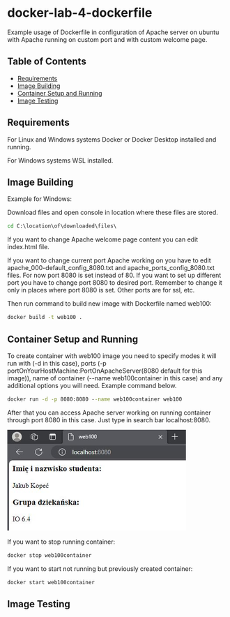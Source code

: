 # docker-lab-4-dockerfile

Example usage of Dockerfile in configuration of Apache server on ubuntu with Apache running on custom port and with custom welcome page.

## Table of Contents

- [Requirements](#requirements)
- [Image Building](#image-building)
- [Container Setup and Running](#container-setup-and-running)
- [Image Testing](#image-testing)

## Requirements

For Linux and Windows systems Docker or Docker Desktop installed and running.

For Windows systems WSL installed.

## Image Building

Example for Windows:

Download files and open console in location where these files are stored.

```cmd
cd C:\location\of\downloaded\files\
```

If you want to change Apache welcome page content you can edit index.html file.

If you want to change current port Apache working on you have to edit apache_000-default_config_8080.txt and apache_ports_config_8080.txt files. For now port 8080 is set instead of 80. If you want to set up different port you have to change port 8080 to desired port. Remember to change it only in places where port 8080 is set. Other ports are for ssl, etc.

Then run command to build new image with Dockerfile named web100:

```cmd
docker build -t web100 .
```

## Container Setup and Running

To create container with web100 image you need to specify modes it will run with (-d in this case), ports (-p portOnYourHostMachine:PortOnApacheServer(8080 default for this image)), name of container (--name web100container in this case) and any additional options you will need. Example command below.

```cmd
docker run -d -p 8080:8080 --name web100container web100
```

After that you can access Apache server working on running container through port 8080 in this case. Just type in search bar localhost:8080.

![Working Apache Server on Host Computer](screenshots/server_working.jpg)

If you want to stop running container:

```cmd
docker stop web100container
```

If you want to start not running but previously created container:

```cmd
docker start web100container
```

## Image Testing

